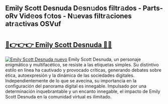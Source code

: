 ## Emily Scott Desnuda D𝚎sn𝚞dos filtr𝚊dos - Parts-oRv Vid𝚎os f𝚘tos - N𝚞evas filtr𝚊ciones atr𝚊ctivas OSVuf

# <h2><a href="http://mb1vbn2.tromn.icu/?c=Emily+Scott+Desnuda">🔗👉👉👉 Emily Scott Desnuda 🔗🔗</a></h2>

[![Emily Scott Desnuda nuevo](https://i.imgur.com/pEAQMta.gif)](http://mb1vbn2.tromn.icu/?c=Emily+Scott+Desnuda)
Emily Scott Desnuda, un personaje enigmático y multifacético, se resiste a las etiquetas simples. Su distintivo estilo en línea ha cautivado y provocado críticas, generando debates sobre ética, autoexpresión y la dinámica de las sociedades digitales. Independientemente de lo que se avecina, su importancia en la configuración del panorama digital es innegable. Impulsado por una determinación inquebrantable y un encanto innegable, el impacto de Emily Scott Desnuda en la comunidad virtual es ilimitado.
